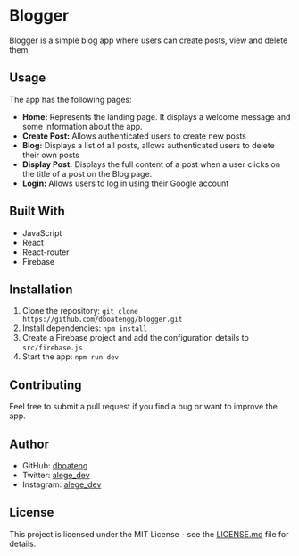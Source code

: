 # Blogger

Blogger is a simple blog app where users can create posts, view and delete them.

## Usage

The app has the following pages:

- **Home:** Represents the landing page. It displays a welcome message and some information about the app.
- **Create Post:** Allows authenticated users to create new posts
- **Blog:** Displays a list of all posts, allows authenticated users to delete their own posts
- **Display Post:** Displays the full content of a post when a user clicks on the title of a post on the Blog page.
- **Login:** Allows users to log in using their Google account

## Built With

- JavaScript
- React
- React-router
- Firebase

## Installation

1.  Clone the repository: `git clone https://github.com/dboatengg/blogger.git`
2.  Install dependencies: `npm install`
3.  Create a Firebase project and add the configuration details to `src/firebase.js`
4.  Start the app: `npm run dev`

## Contributing

Feel free to submit a pull request if you find a bug or want to improve the app.

## Author

- GitHub: [dboateng](https://www.github.com/dboatengg)
- Twitter: [alege_dev](https://www.twitter.com/alege_dev)
- Instagram: [alege_dev](https://www.instagram.com/alege_dev)

## License

This project is licensed under the MIT License - see the [LICENSE.md](LICENSE.md) file for details.
